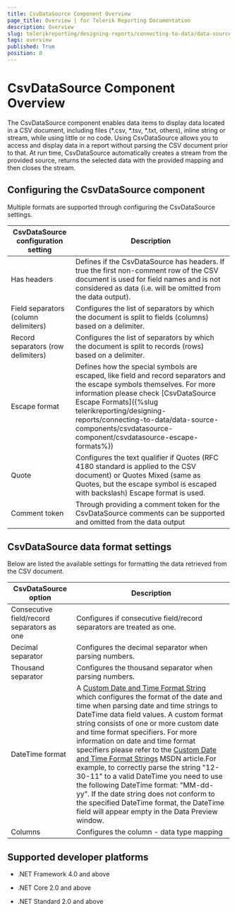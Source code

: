 ```yaml
---
title: CsvDataSource Component Overview
page_title: Overview | for Telerik Reporting Documentation
description: Overview
slug: telerikreporting/designing-reports/connecting-to-data/data-source-components/csvdatasource-component/overview
tags: overview
published: True
position: 0
---
```


# CsvDataSource Component Overview



The CsvDataSource component enables data items to display data located in a CSV document, including files (*.csv, *.tsv, *.txt, others),         inline string or stream, while using little or no code. Using CsvDataSource allows you to access and display data in a report without         parsing the CSV document prior to that. At run time, CsvDataSource automatically creates a stream from the provided source,         returns the selected data with the provided mapping and then closes the stream.       

## Configuring the CsvDataSource component

Multiple formats are supported through configuring the CsvDataSource settings.

| CsvDataSource configuration setting | Description |
| ------ | ------ |
|Has headers|Defines if the CsvDataSource has headers.                 If true the first non-comment row of the CSV document is used for field names and is not considered as data                 (i.e. will be omitted from the data output).|
|Field separators (column delimiters)|Configures the list of separators by which the document is split to fields (columns) based on a delimiter.|
|Record separators (row delimiters)|Configures the list of separators by which the document is split to records (rows) based on a delimiter.|
|Escape format|Defines how the special symbols are escaped, like field and record separators and the escape symbols themselves.                 For more information please check [CsvDataSource Escape Formats]({%slug telerikreporting/designing-reports/connecting-to-data/data-source-components/csvdatasource-component/csvdatasource-escape-formats%})|
|Quote|Configures the text qualifier if Quotes (RFC 4180 standard is applied to the CSV document) or Quotes Mixed (same as Quotes, but the escape symbol is escaped with backslash) Escape format is used.|
|Comment token|Through providing a comment token for the CsvDataSource comments can be supported and omitted from the data output|

## CsvDataSource data format settings

Below are listed the available settings for formatting the data retrieved from the CSV document.         

| CsvDataSource option | Description |
| ------ | ------ |
|Consecutive field/record separators as one|Configures if consecutive field/record separators are treated as one.|
|Decimal separator|Configures the decimal separator when parsing numbers.|
|Thousand separator|Configures the thousand separator when parsing numbers.|
|DateTime format|A  [Custom Date and Time Format String](https://msdn.microsoft.com/en-us/library/8kb3ddd4.aspx) which configures the format of the date and time when parsing date and time strings to DateTime data field values.                 A custom format string consists of one or more custom date and time format specifiers. For more information on date and time format specifiers                 please refer to the  [Custom Date and Time Format Strings](https://msdn.microsoft.com/en-us/library/8kb3ddd4.aspx) MSDN article.For example, to correctly parse the string "12-30-11" to a valid DateTime you need to use the following DateTime format: "MM-dd-yy".                  If the date string does not conform to the specified DateTime format, the DateTime field will appear empty in the Data Preview window.|
|Columns|Configures the column - data type mapping|

## Supported developer platforms

* .NET Framework 4.0 and above             

* .NET Core 2.0 and above             

* .NET Standard 2.0 and above             


